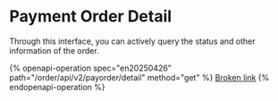 # Payment Order Detail

Through this interface, you can actively query the status and other information of the order.

{% openapi-operation spec="en20250426" path="/order/api/v2/payorder/detail" method="get" %}
[Broken link](broken-reference)
{% endopenapi-operation %}
